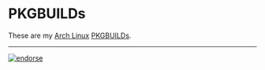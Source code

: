 PKGBUILDs
=========

These are my [Arch Linux][1] [PKGBUILDs][2].


[1]: https://www.archlinux.org/
[2]: https://aur.archlinux.org/packages/?SeB=m&K=wookietreiber


---

[![endorse](http://api.coderwall.com/wookietreiber/endorsecount.png)](http://coderwall.com/wookietreiber)
